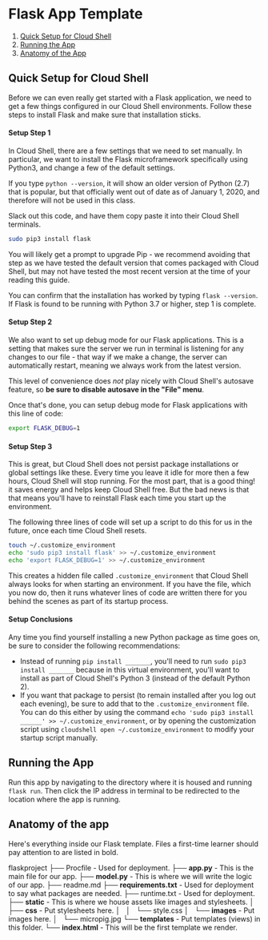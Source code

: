 # Flask App Template

1. [Quick Setup for Cloud Shell](#setup)
2. [Running the App](#run)
3. [Anatomy of the App](#anatomy)

## Quick Setup for Cloud Shell<a id="setup"></a>

Before we can even really get started with a Flask application, we need to get a few things configured in our Cloud Shell environments. Follow these steps to install Flask and make sure that installation sticks.

#### Setup Step 1

In Cloud Shell, there are a few settings that we need to set manually. In particular, we want to install the Flask microframework specifically using Python3, and change a few of the default settings.

If you type `python --version`, it will show an older version of Python (2.7) that is popular, but that officially went out of date as of January 1, 2020, and therefore will not be used in this class.

Slack out this code, and have them copy paste it into their Cloud Shell terminals.

```bash
sudo pip3 install flask
```

You will likely get a prompt to upgrade Pip - we recommend avoiding that step as we have tested the default version that comes packaged with Cloud Shell, but may not have tested the most recent version at the time of your reading this guide.   

You can confirm that the installation has worked by typing `flask --version`. If Flask is found to be running with Python 3.7 or higher, step 1 is complete.

#### Setup Step 2

We also want to set up debug mode for our Flask applications. This is a setting that makes sure the server we run in terminal is listening for any changes to our file - that way if we make a change, the server can automatically restart, meaning we always work from the latest version.

This level of convenience does *not* play nicely with Cloud Shell's autosave feature, so **be sure to disable autosave in the "File" menu**.

Once that's done, you can setup debug mode for Flask applications with this line of code:

```bash
export FLASK_DEBUG=1
```

#### Setup Step 3

This is great, but Cloud Shell does not persist package installations or global settings like these. Every time you leave it idle for more then a few hours, Cloud Shell will stop running. For the most part, that is a good thing! it saves energy and helps keep Cloud Shell free. But the bad news is that that means you'll have to reinstall Flask each time you start up the environment.

The following three lines of code will set up a script to do this for us in the future, once each time Cloud Shell resets.

```bash
touch ~/.customize_environment
echo 'sudo pip3 install flask' >> ~/.customize_environment
echo 'export FLASK_DEBUG=1' >> ~/.customize_environment
```

This creates a hidden file called `.customize_environment` that Cloud Shell always looks for when starting an environment. If you have the file, which you now do, then it runs whatever lines of code are written there for you behind the scenes as part of its startup process.

#### Setup Conclusions

Any time you find yourself installing a new Python package as time goes on, be sure to consider the following recommendations:
* Instead of running `pip install _______`, you'll need to run `sudo pip3 install _______` because in this virtual environment, you'll want to install as part of Cloud Shell's Python 3 (instead of the default Python 2).
* If you want that package to persist (to remain installed after you log out each evening), be sure to add that to the `.customize_environment` file. You can do this either by using the command `echo 'sudo pip3 install ______' >> ~/.customize_environment`, or by opening the customization script using `cloudshell open ~/.customize_environment` to modify your startup script manually.

## Running the App<a id="run"></a>

Run this app by navigating to the directory where it is housed and running `flask run`. Then click the IP address in terminal to be redirected to the location where the app is running.

## Anatomy of the app<a id="anatomy"></a>

Here's everything inside our Flask template. Files a first-time learner should pay attention to are listed in bold.

flaskproject
├── Procfile - Used for deployment.
├── **app.py** - This is the main file for our app.
├── **model.py** - This is where we will write the logic of our app.
├── readme.md
├── **requirements.txt** - Used for deployment to say what packages are needed.
├── runtime.txt - Used for deployment.
├── **static** - This is where we house assets like images and stylesheets.
│   ├── **css** - Put stylesheets here.
│   │   └── style.css
│   └── **images** - Put images here.
│       └── micropig.jpg
└── **templates** - Put templates (views) in this folder.
    └── **index.html** - This will be the first template we render.
